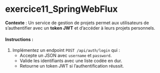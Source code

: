 # exercice11_SpringWebFlux

**Contexte** :
Un service de gestion de projets permet aux utilisateurs de s’authentifier avec un **token JWT** et d’accéder à leurs projets personnels.

#### **Instructions** :
1. Implémentez un endpoint `POST /api/auth/login` qui :
    - Accepte un JSON avec `username` et `password`.
    - Valide les identifiants avec une liste codée en dur.
    - Retourne un token JWT si l’authentification réussit.
